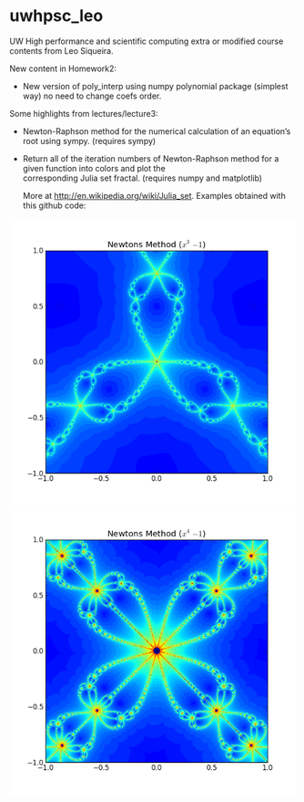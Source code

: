 uwhpsc_leo
==========

UW High performance and scientific computing extra or modified course contents from Leo Siqueira.

New content in Homework2:
 - New version of poly_interp using numpy polynomial package (simplest way) no need to change coefs order.

Some highlights from lectures/lecture3:

 - Newton-Raphson method for the numerical calculation of an equation’s root using sympy. (requires sympy)
 
 - Return all of the iteration numbers of Newton-Raphson method for a given function into colors and plot the  
   corresponding Julia set fractal. (requires numpy and matplotlib)

   More at http://en.wikipedia.org/wiki/Julia_set. Examples obtained with this github code:

![juliaset1](https://raw.githubusercontent.com/leosiqueira/uwhpsc_leo/master/lectures/lecture3/newton_julia_set.png)
![juliaset2](https://raw.githubusercontent.com/leosiqueira/uwhpsc_leo/master/lectures/lecture3/newton_julia_set2.png)
